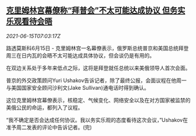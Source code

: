 <!--1623742263000-->
[克里姆林宫幕僚称“拜普会”不太可能达成协议 但务实乐观看待会晤](https://cn.reuters.com/article/kremlin-aide-biden-putin-0615-tues-idCNKCS2DR0KN)
------

<div><i>2021-06-15T07:03:17Z</i></div><p>路透莫斯科6月15日 - 克里姆林宫一名幕僚表示，俄罗斯总统普京和美国总统拜登周三在日内瓦的会晤不太可能达成具体协议，但会谈仍是有用的。</p><p>在双边关系处于多年来低点之际，这将是拜登就任总统以来美俄领导人首次会面。</p><p>普京的外交政策顾问Yuri Ushakov告诉记者，除了最终公报，会面议程在他周一与美国国家安全顾问沙利文(Jake Sullivan)通电话时得到确认。</p><p>这位克里姆林宫幕僚表示，核稳定、气候变化、网络安全以及在对方国家被监禁的美俄公民的命运，都列入了议程。</p><p>“我不确定是否会达成任何协议。我以务实乐观的态度看待这次会议，”Ushakov在准予周二发表的评论中告诉记者。(完)</p>

